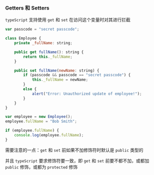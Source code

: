 ### Getters 和 Setters

`typeScript` 支持使用 `get` 和 `set` 在访问这个变量时对其进行拦截

```js
var passcode = "secret passcode";

class Employee {
    private _fullName: string;

    public get fullName(): string {
        return this._fullName;
    }

    public set fullName(newName: string) {
        if (passcode && passcode == "secret passcode") {
            this._fullName = newName;
        }
        else {
            alert("Error: Unauthorized update of employee!");
        }
    }
}

var employee = new Employee();
employee.fullName = "Bob Smith";

if (employee.fullName) {
    console.log(employee.fullName);
}
```

需要注意的一点：`get` 和 `set` 前如果不加修饰符时默认是 `public` 类型的

并且 `typeScript` 要求修饰符要一致，即 `get` 和 `set` 前要不都不加，或都加 `public` 修饰，或都为 `protected` 修饰
